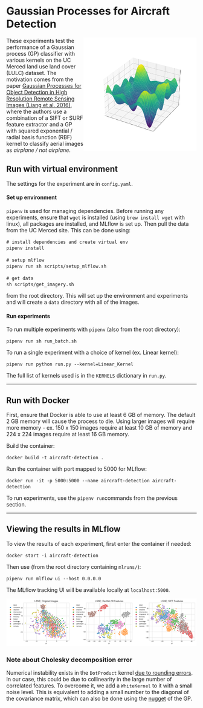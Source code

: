 # Gaussian Processes for Aircraft Detection

<img src="media/rbf_kernel.png" align="right" height="300" />

These experiments test the performance of a Gaussian process (GP) classifier with various kernels on the UC Merced land use land cover (LULC) dataset. The motivation comes from the paper [Gaussian Processes for Object Detection in High Resolution Remote Sensing Images (Liang et al. 2016)](https://ieeexplore.ieee.org/document/7838284), where the authors use a combination of a SIFT or SURF feature extractor and a GP with squared exponential / radial basis function (RBF) kernel to classify aerial images as _airplane / not airplane_. 

## Run with virtual environment
The settings for the experiment are in `config.yaml`.

#### Set up environment
`pipenv` is used for managing dependencies. Before running any experiments, ensure that `wget` is installed (using `brew install wget` with linux), all packages are installed, and MLflow is set up. Then pull the data from the UC Merced site. This can be done using:


```
# install dependencies and create virtual env
pipenv install 

# setup mlflow
pipenv run sh scripts/setup_mlflow.sh

# get data
sh scripts/get_imagery.sh
```

from the root directory. This will set up the environment and experiments and will create a `data` directory with all of the images.

#### Run experiments
To run multiple experiments with `pipenv` (also from the root directory):

```
pipenv run sh run_batch.sh
```

To run a single experiment with a choice of kernel (ex. Linear kernel):

```
pipenv run python run.py --kernel=Linear_Kernel
```

The full list of kernels used is in the `KERNELS` dictionary in `run.py`.

---

## Run with Docker

First, ensure that Docker is able to use at least 6 GB of memory. The default 2 GB memory will cause the process to die. Using larger images will require more memory - ex. 150 x 150 images require at least 10 GB of memory and 224 x 224 images require at least 16 GB memory.

Build the container:


```
docker build -t aircraft-detection .
```

Run the container with port mapped to 5000 for MLflow:

```
docker run -it -p 5000:5000 --name aircraft-detection aircraft-detection
```

To run experiments, use the `pipenv run`commands from the previous section.

---

## Viewing the results in MLflow

To view the results of each experiment, first enter the container if needed:

```
docker start -i aircraft-detection
```

Then use (from the root directory containing `mlruns/`):

```
pipenv run mlflow ui --host 0.0.0.0
```

The MLflow tracking UI will be available locally at `localhost:5000`.

![](media/tsne.png)

### Note about Cholesky decomposition error

Numerical instability exists in the `DotProduct` kernel [due to rounding errors](https://github.com/scikit-learn/scikit-learn/issues/8252). In our case, this could be due to collinearity in the large number of correlated features. To overcome it, we add a `WhiteKernel` to it with a small noise level. This is equivalent to adding a small number to the diagonal of the covariance matrix, which can also be done using the [nugget](https://stats.stackexchange.com/questions/324825/what-is-the-nugget-effect) of the GP.

